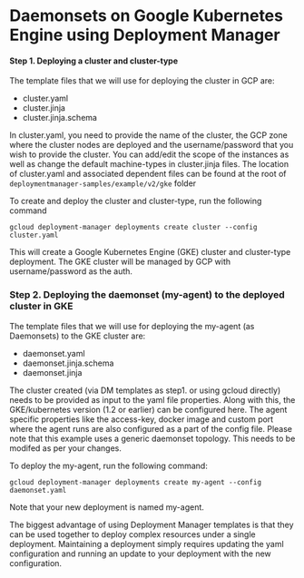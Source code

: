 # Daemonsets on Google Kubernetes Engine using Deployment Manager

#### Step 1. Deploying a cluster and cluster-type

The template files that we will use for deploying the cluster in GCP are:

 - cluster.yaml
 - cluster.jinja
 - cluster.jinja.schema

In cluster.yaml, you need to provide the name of the cluster, the GCP zone
where the cluster nodes are deployed and the username/password that you wish
to provide the cluster. You can add/edit the scope of the instances as well
as change the default machine-types in cluster.jinja files. The location of
cluster.yaml and associated dependent files can be found at the root of
`deploymentmanager-samples/example/v2/gke` folder

To create and deploy the cluster and cluster-type, run the following command

    gcloud deployment-manager deployments create cluster --config cluster.yaml


This will create a Google Kubernetes Engine (GKE) cluster and cluster-type
deployment. The GKE cluster will be managed by GCP with username/password
as the auth.


### Step 2. Deploying the daemonset (my-agent) to the deployed cluster in GKE

The template files that we will use for deploying the my-agent (as Daemonsets)
to the GKE cluster are:

 - daemonset.yaml
 - daemonset.jinja.schema
 - daemonset.jinja

The cluster created (via DM templates as step1. or using gcloud directly)
needs to be provided as input to the yaml file properties. Along with this,
the GKE/kubernetes version (1.2 or earlier) can be configured here.
The agent specific properties like the access-key, docker image and custom port
where the agent runs are also configured as a part of the config file.
Please note that this example uses a generic daemonset topology. This needs to
be modifed as per your changes.

To deploy the my-agent, run the following command:

    gcloud deployment-manager deployments create my-agent --config daemonset.yaml


Note that your new deployment is named my-agent.

The biggest advantage of using Deployment Manager templates is that they can be
used together to deploy complex resources under a single deployment.
Maintaining a deployment simply requires updating the yaml configuration and
running an update to your deployment with the new configuration.
